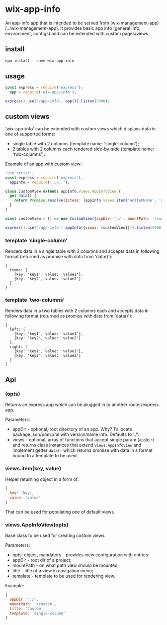 # wix-app-info

An app-info app that is intended to be served from (wix-management-app)[../wix-management-app]. It provides basic app info (general info, environment, configs) and can be extended with custom pages/views.

## install

```js
npm install --save wix-app-info
```

## usage

```js
const express = require('express'); 
  app = require('wix-app-info');

express().use('/app-info', app()).listen(3000);
```

## custom views

'wix-app-info' can be extended with custom views which displays data in one of supported forms:
 - single table with 2 columns (template name: 'single-column');
 - 2 tables with 2 columns each rendered side-by-side  (template name: 'two-columns').

Example of an app with custom view:
 
```js
'use strict';
const express = require('express'),
  appInfo = require('../..');

class CustomView extends appInfo.views.AppInfoView {  
  get data() {
    return Promise.resolve({items: [appInfo.views.item('anItemName', 'anItemValue')]});
  }
}

const customView = () => new CustomView({appDir: './', mountPath: '/custom', title: 'Custom', template: 'single-column'});

express().use('/app-info', appInfo({views: [customView]})).listen(3000);
```

### template 'single-column'

Renders data in a single table with 2 columns and accepts data in following format (returned as promise with data from 'data()'):

```
{
  items: [
    {key: 'key1', value: 'value1'},
    {key: 'key2', value: 'value2'}
  ]
}
```

### template 'two-columns'

Renders data in a two tables with 2 columns each and accepts data in following format (returned as promise with data from 'data()'):

```
{
  left: [
    {key: 'key1', value: 'value1'},
    {key: 'key2', value: 'value2'}
  ],
  right: [
    {key: 'key1', value: 'value1'},
    {key: 'key2', value: 'value2'}
  ]
}
```

## Api

### (opts)
Returns an express app which can be plugged in to another router/express app.

Parameters:
 - appDir - optional, root directory of an app. Why? To locate package.json/pom.xml with version/name info. Defaults to './'.
 - views - optional, array of functions that accept single param (`appDir`) and returns class instances that extend `views.AppInfoView` and implement getter `data()` which returns promise with data in a format bound to a template to be used.

### views.item(key, value)
Helper returning object in a form of:

```js
{
  key: 'key',
  value: 'value'  
}
```

That can be used for populating one of default views.

### views.AppInfoView(opts)
Base class to be used for creating custom views.

Parameters:
 - opts: object, mandatory - provides view configuration with entries:
  - appDir - root dir of a project;
  - mountPath - on what path view should be mounted;
  - title - title of a view in navigation menu;
  - template - template to be used for rendering view.

Example:

```js
{
  appDir: './',
  mountPath: '/custom',
  title: 'Custom',
  template: 'single-column'
}
```